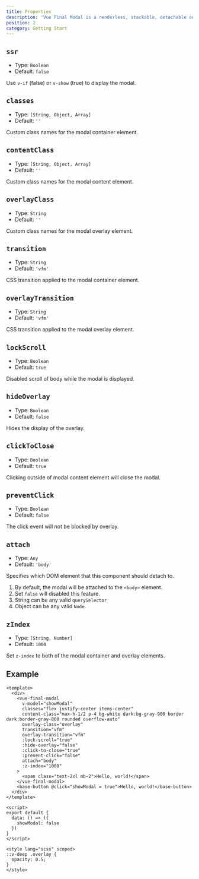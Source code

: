 ```yaml
---
title: Properties
description: 'Vue Final Modal is a renderless, stackable, detachable and lightweight modal component.'
position: 2
category: Getting Start
---
```


## `ssr`

- Type: `Boolean`
- Default: `false`

Use `v-if` (false) or `v-show` (true) to display the modal.

## `classes`

- Type: `[String, Object, Array]`
- Default: `''`

Custom class names for the modal container element.

## `contentClass`

- Type: `[String, Object, Array]`
- Default: `''`

Custom class names for the modal content element.

## `overlayClass`

- Type: `String`
- Default: `''`

Custom class names for the modal overlay element.

## `transition`

- Type: `String`
- Default: `'vfm'`

CSS transition applied to the modal container element.

## `overlayTransition`

- Type: `String`
- Default: `'vfm'`

CSS transition applied to the modal overlay element.


## `lockScroll`

- Type: `Boolean`
- Default: `true`

Disabled scroll of body while the modal is displayed.

## `hideOverlay`

- Type: `Boolean`
- Default: `false`

Hides the display of the overlay.

## `clickToClose`

- Type: `Boolean`
- Default: `true`

Clicking outside of modal content element will close the modal.

## `preventClick`

- Type: `Boolean`
- Default: `false`

The click event will not be blocked by overlay.

## `attach`

- Type: `Any`
- Default: `'body'`

Specifies which DOM element that this component should detach to.

1. By default, the modal will be attached to the `<body>` element.
2. Set `false` will disabled this feature. 
3. String can be any valid `querySelector`
4. Object can be any valid `Node`. 

## `zIndex`

- Type: `[String, Number]`
- Default: `1000`

Set `z-index` to both of the modal container and overlay elements.

## Example

<base-example></base-example>

```html[SFC]
<template>
  <div>
    <vue-final-modal
      v-model="showModal"
      classes="flex justify-center items-center"
      content-class="max-h-1/2 p-4 bg-white dark:bg-gray-900 border dark:border-gray-800 rounded overflow-auto"
      overlay-class="overlay"
      transition="vfm"
      overlay-transition="vfm"
      :lock-scroll="true"
      :hide-overlay="false"
      :click-to-close="true"
      :prevent-click="false"
      attach="body"
      :z-index="1000"
    >
      <span class="text-2xl mb-2">Hello, world!</span>
    </vue-final-modal>
    <base-button @click="showModal = true">Hello, world!</base-button>
  </div>
</template>

<script>
export default {
  data: () => ({
    showModal: false
  })
}
</script>

<style lang="scss" scoped>
::v-deep .overlay {
  opacity: 0.5;
}
</style>
```